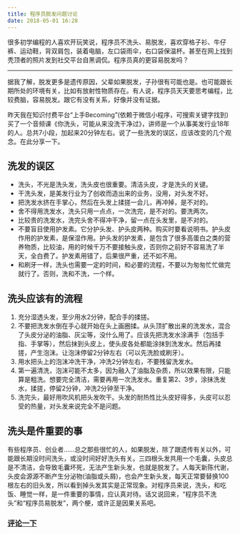 ```yaml
---
title: 程序员脱发问题讨论
date: 2018-05-01 16:28
---
```


很多初学编程的人喜欢开玩笑说，程序员不洗头、易脱发，喜欢穿格子衫、牛仔裤、运动鞋，背双肩包，装着电脑，左口袋雨伞，右口袋保温杯。甚至在网上找到秃顶者的照片发到社交平台自黑调侃。程序员真的更容易脱发吗？
<!--more-->

---

据我了解，脱发更多是遗传原因，父辈如果脱发，子孙很有可能也是。也可能跟长期所处的环境有关，比如有放射性物质存在。有人说，程序员天天要思考编程，比较费脑，容易脱发。跟它有没有关系，好像并没有证据。

昨天我在知识付费平台“上手Becoming”(依赖于微信小程序，可搜索关键字找到)买了一个音频课《你洗头，可能从来没洗干净过》，讲师是一个从事美发行业18年的人。总共7小段，加起来20分钟左右。说了一些洗发的误区，应该改变的几个观念。在此分享一下。

## 洗发的误区

* 洗头，不光是洗头发，洗头皮也很重要。清洁头皮，才是洗头的关键。
* 干洗头发，是美发行业为了创收而造出来的业务，没用，对头发不好。
* 把洗发水挤在手掌心，然后在头发上揉搓一会儿，再冲掉，是不对的。
* 舍不得用洗发水，洗头只用一点点，一次洗完，是不对的。要洗两次。
* 比较贵的洗发水，洗完头舍不得冲干净，留一点在头发里，是不对的。
* 不要盲目使用护发素。它分护头发、护头皮两种。购买时要看说明书。护头皮作用的护发素，是保湿作用。护头发的护发素，是包含了很多高蛋白之类的营养物质，比较油，用的时候千万不要接触头皮，否则你之前好不容易洗了半天，全白费了。护发素用错了，后果很严重，还不如不用。
* 和刷牙一样，洗头也需要一定的时间，和必要的流程，不要以为匆匆忙忙做完就行了。否则，洗和不洗，一个样。


## 洗头应该有的流程

1. 充分湿透头发，至少用水2分钟，配合手的揉搓。
2. 不要把洗发水倒在手心就开始在头上画圈揉。从头顶扩散出来的洗发水，混合了头皮分泌的油脂、灰尘等，没什么用了。应该先把洗发水涂满手（包括手指、手掌等），然后抹到头皮上，使头皮各处都能涂抹到洗发水。然后再揉搓，产生泡沫。让泡沫停留2分钟左右（可以先洗脸或刷牙）。
3. 用水把头上的泡沫冲洗干净，冲洗2分钟左右，不要残留洗发水。
4. 第一遍清洗，泡沫可能不太多，因为融入了油脂及杂质，所以效果有限，只能算是粗洗。想要完全清洁，需要再用一次洗发水。重复第2、3步，涂抹洗发水，揉搓，停留2分钟，冲洗2分钟至干净。
5. 洗完头，最好用吹风机把头发吹干。头发的耐热性比头皮好得多，头皮可以忍受的热量，对头发来说完全不是问题。

## 洗头是件重要的事
有些程序员、创业者……总之那些很忙的人，如果脱发，除了跟遗传有关以外，可能跟长期没时间洗头，或没时间好好洗头有关。三四根头发共用一个毛囊，头皮总是不清洁，会导致毛囊坏死，无法产生新头发，也就是脱发了。人每天新陈代谢，头皮会源源不断产生分泌物(油脂或头屑)，也会产生新头发，每天正常要替换100根左右的旧头发，所以看到掉头发其实是正常现象。对程序员来说，洗头，和吃饭、睡觉一样，是一件重要的事情，应认真对待。话又说回来，“程序员不洗头”和“程序员易脱发”，两个梗，或许正是因果关系吧。

### <u>[评论一下](http://2hao.cc/things/pinglun.php?id=96)</u>
